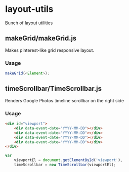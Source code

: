 # layout-utils
Bunch of layout utilities
## makeGrid/makeGrid.js
Makes pinterest-like grid responsive layout.
### Usage
```javascript
makeGrid(<Element>);
```

## timeScrollbar/TimeScrollbar.js
Renders Google Photos timeline scrollbar on the right side
### Usage
```html
<div id="viewport">
    <div data-event-date="YYYY-MM-DD"></div>
    <div data-event-date="YYYY-MM-DD"></div>
    <div data-event-date="YYYY-MM-DD"></div>
    <div data-event-date="YYYY-MM-DD"></div>
</div>
```
```javascript
var
    viewportEl = document.getElementById('viewport'),
    timeScrollbar = new TimeScrollbar(viewportEl);
```
